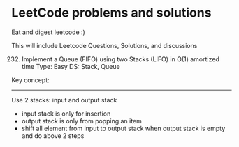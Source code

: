 # LeetCode problems and solutions
Eat and digest leetcode :)

This will include Leetcode Questions, Solutions, and discussions


232. Implement a Queue (FIFO) using two Stacks (LIFO) in O(1) amortized time
Type: Easy
DS: Stack, Queue

Key concept:
************
Use 2 stacks: input and output stack
- input stack is only for insertion
- output stack is only from popping an item
- shift all element from input to output stack when output stack is empty and do above 2 steps
